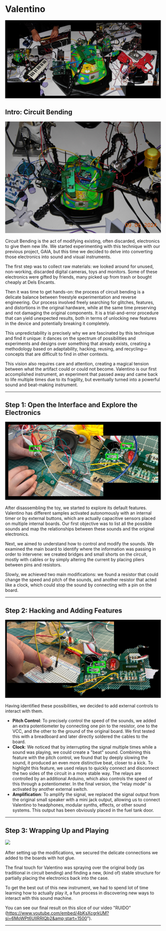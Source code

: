 # Valentino

![](CircuitBending01.jpg)

## Intro: Circuit Bending

![](CircuitBending00.jpg)

Circuit Bending is the act of modifying existing, often discarded, electronics to give them new life. 
We started experimenting with this technique with our previous project, GAIA, but this time we decided to delve into converting those electronics into sound and visual instruments.

The first step was to collect raw materials: we looked around for unused, non-working, discarded digital cameras, toys and monitors. Some of these electronics were gifted by friends, many picked up from trash or bought cheaply at Dels Encants.

Then it was time to get hands-on: the process of circuit bending is a delicate balance between freestyle experimentation and reverse engineering. Our process involved freely searching for glitches, features, and distortions in the original hardware, while at the same time preserving and not damaging the original components. 
It is a trial-and-error procedure that can yield unexpected results, both in terms of unlocking new features in the device and potentially breaking it completely. 

This unpredictability is precisely why we are fascinated by this technique and find it unique: it dances on the spectrum of possibilities and experiments and designs over something that already exists, creating a methodology based on adaptability, hacking, reusing, and recycling—concepts that are difficult to find in other contexts.

This vision also requires care and attention, creating a magical tension between what the artifact could or could not become. Valentino is our first accomplished instrument, an experiment that passed away and came back to life multiple times due to its fragility, but eventually turned into a powerful sound and beat-making instrument.

---

## Step 1: Open the Interface and Explore the Electronics

![](CircuitBending02.jpg)

After disassembling the toy, we started to explore its default features. Valentino has different samples activated autonomously with an internal timer or by external buttons, which are actually capacitive sensors placed on multiple internal boards. Our first objective was to list all the possible sounds and map the relationships between these sounds and the original electronics.

Next, we aimed to understand how to control and modify the sounds. We examined the main board to identify where the information was passing in order to intervene: we created bridges and small shorts on the circuit, mostly with cables or by simply altering the current by placing pliers between pins and resistors. 

Slowly, we achieved two main modifications: we found a resistor that could change the speed and pitch of the sounds, and another resistor that acted like a clock, which could stop the sound by connecting with a pin on the board.

---

## Step 2: Hacking and Adding Features

![](CircuitBending03.jpg)

Having identified these possibilities, we decided to add external controls to interact with them.

- **Pitch Control**: To precisely control the speed of the sounds, we added an extra potentiometer by connecting one pin to the resistor, one to the VCC, and the other to the ground of the original board. We first tested this with a breadboard and later directly soldered the cables to the board.
- **Clock**: We noticed that by interrupting the signal multiple times while a sound was playing, we could create a "beat" sound. Combining this feature with the pitch control, we found that by deeply slowing the sound, it produced an even more distinctive beat, closer to a kick. To highlight this feature, we used relays to quickly connect and disconnect the two sides of the circuit in a more stable way. The relays are controlled by an additional Arduino, which also controls the speed of this through a potentiometer. In the final version, the “relay mode” is activated by another external switch.
- **Amplification**: To amplify the signal, we replaced the signal output from the original small speaker with a mini jack output, allowing us to connect Valentino to headphones, modular synths, effects, or other sound systems. 
This output has been obviously placed in the fuel tank door.

---

## Step 3: Wrapping Up and Playing

![](CircuitBending04.png)

After setting up the modifications, we secured the delicate connections we added to the boards with hot glue.

The final touch for Valentino was spraying over the original body (as traditional in circuit bending) and finding a new, (kind of) stable structure for partially placing the electronics back into the case.

To get the best out of this new instrument, we had to spend lot of time learning how to actually play it, a fun process in discovering new ways to interact with this sound machine.

You can see our final result on this slice of our video "RUIDO" (https://www.youtube.com/embed/4bKsXcgrkUM?si=6MoWPt6UlIRRIQb2&amp;start=1500"). 

---
